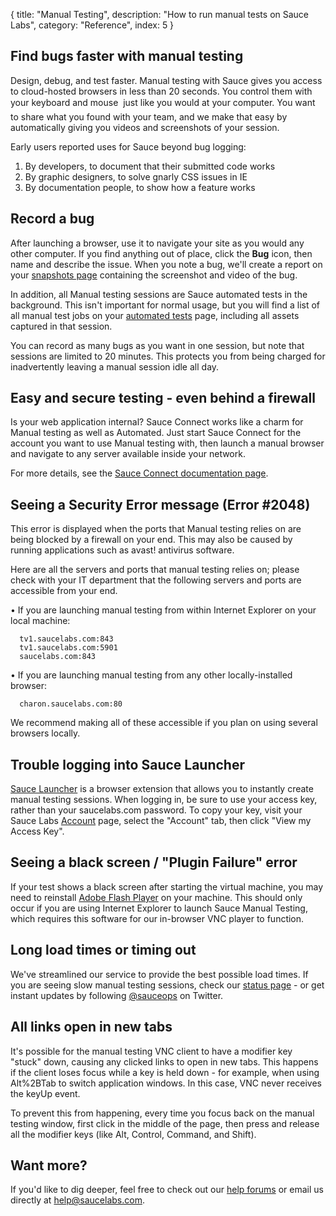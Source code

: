 {
  title: "Manual Testing",
  description: "How to run manual tests on Sauce Labs",
  category: "Reference",
  index: 5
}

## Find bugs faster with manual testing

Design, debug, and test faster. Manual testing with Sauce gives you access to cloud-hosted browsers in less than 20 seconds. You control them with your keyboard and mouse  just like you would at your computer. You want to share what you found with your team, and we make that easy by automatically giving you videos and screenshots of your session.

Early users reported uses for Sauce beyond bug logging:

  1. By developers, to document that their submitted code works
  2. By graphic designers, to solve gnarly CSS issues in IE
  3. By documentation people, to show how a feature works

## Record a bug

After launching a browser, use it to navigate your site as you would any other computer. If you find anything out of place, click the **Bug** icon, then name and describe the issue. When you note a bug, we'll create a report on your [snapshots page](https://saucelabs.com/snapshots) containing the screenshot and video of the bug.

In addition, all Manual testing sessions are Sauce automated tests in the background. This isn't important for normal usage, but you will find a list of all manual test jobs on your [automated tests](https://saucelabs.com/tests) page, including all assets captured in that session.

You can record as many bugs as you want in one session, but note that sessions are limited to 20 minutes. This protects you from being charged for inadvertently leaving a manual session idle all day.

## Easy and secure testing - even behind a firewall

Is your web application internal? Sauce Connect works like a charm for Manual testing as well as Automated. Just start Sauce Connect for the account you want to use Manual testing with, then launch a manual browser and navigate to any server available inside your network.

For more details, see the [Sauce Connect documentation page](/reference/sauce-connect/).

## Seeing a Security Error message (Error #2048)

This error is displayed when the ports that Manual testing relies on are being blocked by a firewall on your end. This may also be caused by running applications such as avast! antivirus software.

Here are all the servers and ports that manual testing relies on; please check with your IT department that the following servers and ports are accessible from your end.

• If you are launching manual testing from within Internet Explorer on your local machine:


      tv1.saucelabs.com:843
      tv1.saucelabs.com:5901
      saucelabs.com:843


• If you are launching manual testing from any other locally-installed browser:


      charon.saucelabs.com:80


We recommend making all of these accessible if you plan on using several browsers locally.

## Trouble logging into Sauce Launcher

[Sauce Launcher](https://saucelabs.com/downloads) is a browser extension that allows you to instantly create manual testing sessions. When logging in, be sure to use your access key, rather than your saucelabs.com password. To copy your key, visit your Sauce Labs [Account](https://saucelabs.com/account) page, select the "Account" tab, then click "View my Access Key".

## Seeing a black screen / "Plugin Failure" error

If your test shows a black screen after starting the virtual machine, you may need to reinstall [Adobe Flash Player](http://get.adobe.com/flashplayer/) on your machine. This should only occur if you are using Internet Explorer to launch Sauce Manual Testing, which requires this software for our in-browser VNC player to function.

## Long load times or timing out

We've streamlined our service to provide the best possible load times. If you are seeing slow manual testing sessions, check our [status page](http://status.saucelabs.com/) \- or get instant updates by following [@sauceops](https://twitter.com/sauceops) on Twitter.

## All links open in new tabs

It's possible for the manual testing VNC client to have a modifier key "stuck" down, causing any clicked links to open in new tabs. This happens if the client loses focus while a key is held down - for example, when using Alt%2BTab to switch application windows. In this case, VNC never receives the keyUp event.

To prevent this from happening, every time you focus back on the manual testing window, first click in the middle of the page, then press and release all the modifier keys (like Alt, Control, Command, and Shift).

## Want more?

If you'd like to dig deeper, feel free to check out our [help forums](http://support.saucelabs.com/categories/20002728-sauce-scout) or email us directly at [help@saucelabs.com](mailto:help@saucelabs.com).
